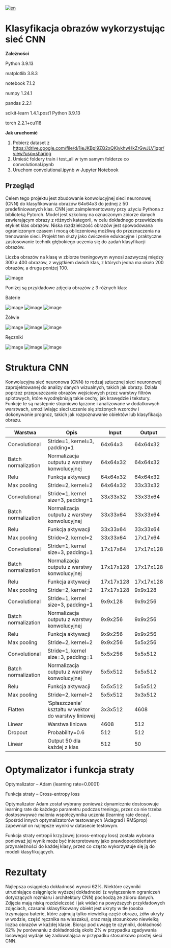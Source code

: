 [![en](https://img.shields.io/badge/language-EN-blue.svg)](https://github.com/pzemla/Image-classification-using-CNN/blob/main/README.md)
# Klasyfikacja obrazów wykorzystując sieć CNN

**Zależności**

Python 3.9.13

matplotlib 3.8.3

notebook 7.1.2

numpy 1.24.1

pandas  2.2.1

scikit-learn 1.4.1.post1 Python 3.9.13

torch 2.2.1+cu118

**Jak uruchomić**
1. Pobierz dataset z https://drive.google.com/file/d/1ieJKBpl9ZQ2xQKjvkhwHkZrGwJLV1qpr/view?usp=sharing
2. Umieść foldery train i test_all w tym samym folderze co convolutional.ipynb
3. Uruchom convolutional.ipynb w Jupyter Notebook

## Przegląd

Celem tego projektu jest zbudowanie konwolucyjnej sieci neuronowej (CNN) do klasyfikowania obrazów 64x64x3 do jednej z 50 predefiniowanych klas. CNN jest zaimplementowany przy użyciu Pythona z biblioteką Pytorch. Model jest szkolony na oznaczonym zbiorze danych zawierającym obrazy z różnych kategorii, w celu dokładnego przewidzenia etykiet klas obrazów. Niska rozdzielczość obrazów jest spowodowana ograniczonym czasem i mocą obliczeniową możliwą do przeznaczenia na trenowanie sieci. Projekt ten służy jako ćwiczenie edukacyjne i praktyczne zastosowanie technik głębokiego uczenia się do zadań klasyfikacji obrazów.

Liczba obrazów na klasę w zbiorze treningowym wynosi zazwyczaj między 300 a 400 obrazów, z wyjątkiem dwóch klas, z których jedna ma około 200 obrazów, a druga poniżej 100. 

![image](https://github.com/pzemla/Image-classification-using-CNN/assets/135070990/af85d2ef-a690-48db-88c6-d627ccc7958d)


Poniżej są przykładowe zdjęcia obrazów z 3 różnych klas:

Baterie

![image](https://github.com/pzemla/Image-classification-using-CNN/assets/135070990/4bd53ef6-e0bc-4b7f-9e30-0b5a2174ccfe)
![image](https://github.com/pzemla/Image-classification-using-CNN/assets/135070990/085ab246-5d8b-4726-8e7b-6e70bb868ebc)
![image](https://github.com/pzemla/Image-classification-using-CNN/assets/135070990/59320a5b-1e69-4a05-92f6-afe9b5442d4e)

Żółwie 

![image](https://github.com/pzemla/Image-classification-using-CNN/assets/135070990/cdf39672-2bf8-475b-abb7-01140a03260f)
![image](https://github.com/pzemla/Image-classification-using-CNN/assets/135070990/5acd752a-0376-43f1-8ba0-cb1ccc47a90f)
![image](https://github.com/pzemla/Image-classification-using-CNN/assets/135070990/d6a8450b-59f2-41b1-b449-dc0627cc7280)

Ręczniki 

![image](https://github.com/pzemla/Image-classification-using-CNN/assets/135070990/5d383acb-46d5-4d2c-bf3c-5e55cbabda57)
![image](https://github.com/pzemla/Image-classification-using-CNN/assets/135070990/74cdf248-3258-42b0-b141-c7f092cdd2e4)
![image](https://github.com/pzemla/Image-classification-using-CNN/assets/135070990/8caf964f-1856-40b8-bac7-67119f141bf6)

# Struktura CNN
Konwolucyjna sieć neuronowa (CNN) to rodzaj sztucznej sieci neuronowej zaprojektowanej do analizy danych wizualnych, takich jak obrazy. Działa poprzez przepuszczanie obrazów wejściowych przez warstwy filtrów splotowych, które wyodrębniają takie cechy, jak krawędzie i tekstury. Funkcje te są następnie stopniowo łączone i analizowane w dodatkowych warstwach, umożliwiając sieci uczenie się złożonych wzorców i dokonywanie prognoz, takich jak rozpoznawanie obiektów lub klasyfikacja obrazu.

|Warstwa|Opis|Input|Output|
| ------------- | ------------- | ------------- | ------------- |
|Convolutional|Stride=1, kernel=3, padding=1|64x64x3|64x64x32|
|Batch normalization|Normalizacja outputu z warstwy konwolucyjnej|64x64x32|64x64x32|
|Relu|Funkcja aktywacji|64x64x32|64x64x32|
|Max pooling|Stride=2, kernel=2|64x64x32|33x33x32|
|Convolutional|Stride=1, kernel size=3, padding=1|33x33x32|33x33x64|
|Batch normalization|Normalizacja outputu z warstwy konwolucyjnej|33x33x64|33x33x64|
|Relu|Funkcja aktywacji|33x33x64|33x33x64|
|Max pooling|Stride=2, kernel=2|33x33x64|17x17x64|
|Convolutional|Stride=1, kernel size=3, padding=1|17x17x64|17x17x128|
|Batch normalization|Normalizacja outputu z warstwy konwolucyjnej|17x17x128|17x17x128|
|Relu|Funkcja aktywacji|17x17x128|17x17x128|
|Max pooling|Stride=2, kernel=2|17x17x128|9x9x128|
|Convolutional|Stride=1, kernel size=3, padding=1|9x9x128|9x9x256|
|Batch normalization|Normalizacja outputu z warstwy konwolucyjnej|9x9x256|9x9x256|
|Relu|Funkcja aktywacji|9x9x256|9x9x256|
|Max pooling|Stride=2, kernel=2|9x9x256|5x5x256|
|Convolutional|Stride=1, kernel size=3, padding=1|5x5x256|5x5x512|
|Batch normalization|Normalizacja outputu z warstwy konwolucyjnej|5x5x512|5x5x512|
|Relu|Funkcja aktywacji|5x5x512|5x5x512|
|Max pooling|Stride=2, kernel=2|5x5x512|3x3x512|
|Flatten|‘Spłaszczenie’ kształtu w wektor do warstwy liniowej|3x3x512|4608|
|Linear|Warstwa liniowa|4608|512|
|Dropout|Probability=0.6|512|512|
|Linear|Output 50 dla każdej z klas|512|50|


# Optymalizator i funkcja straty

Optymalizator – Adam (learning rate=0.0001)

Funkcja straty – Cross-entropy loss

Optymalizator Adam został wybrany ponieważ dynamicznie dostosowuje learning rate do każdego parametru podczas treningu, przez co nie trzeba dostosowywać malenia współczynnika uczenia (learning rate decay). Spośród innych optymalizatorów testowanych (Adagrad i RMSprop) zapewniał on najlepsze wyniki w datasecie testowym.

Funkcja straty entropii krzyżowej (cross-entropy loss) została wybrana ponieważ jej wynik może być interpretowany jako prawdopodobieństwo przynależności do każdej klasy, przez co często wykorzystuje się ją do modeli klasyfikujących.

# Rezultaty

Najlepsza osiągnięta dokładność wynosi 62%. Niektóre czynniki utrudniające osiągnięcie wyższej dokładności (z wyłączeniem ograniczeń dotyczących rozmiaru i architektury CNN) pochodzą ze zbioru danych. Zdjęcia mają niską rozdzielczość i jak widać na powyższych przykładowych zdjęciach, czasami sklasyfikowany obiekt jest ukryty w tle (osoba trzymająca baterie, które zajmują tylko niewielką część obrazu, żółw ukryty w wodzie, część ręcznika na wieszaku), oraz  mają stosunkowo niewielką liczba obrazów w każdej klasie. Biorąc pod uwagę te czynniki, dokładność 62% (w porównaniu z dokładnością około 2% w przypadku zgadywania losowego) wydaje się zadowalająca w przypadku stosunkowo prostej sieci CNN.
